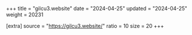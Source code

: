 +++
title = "gilcu3.website"
date = "2024-04-25"
updated = "2024-04-25"
weight = 20231

[extra]
source = "https://gilcu3.website/"
ratio = 10
size = 20
+++
